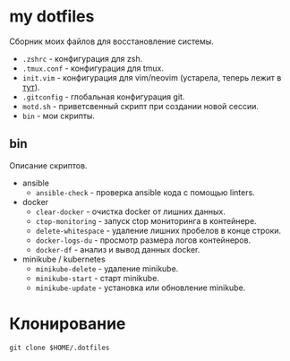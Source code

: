# my dotfiles

Сборник моих файлов для восстановление системы.

* `.zshrc` - конфигурация для zsh.
* `.tmux.conf` - конфигурация для tmux.
* `init.vim` - конфигурация для vim/neovim (устарела, теперь лежит в [тут](https://github.com/KotDimos/KotNeoVim)).
* `.gitconfig` - глобальная конфигурация git.
* `motd.sh` - приветсвенный скрипт при создании новой сессии.
* `bin` - мои скрипты.

## bin

Описание скриптов.

* ansible
    * `ansible-check` - проверка ansible кода с помощью linters.
* docker
    * `clear-docker` - очистка docker от лишних данных.
    * `ctop-monitoring` - запуск ctop мониторинга в контейнере.
    * `delete-whitespace` - удаление лишних пробелов в конце строки.
    * `docker-logs-du` - просмотр размера логов контейнеров.
    * `docker-df` - анализ и вывод данных docker.
* minikube / kubernetes
    * `minikube-delete` - удаление minikube.
    * `minikube-start` - старт minikube.
    * `minikube-update` - установка или обновление minikube.

# Клонирование

    git clone $HOME/.dotfiles
